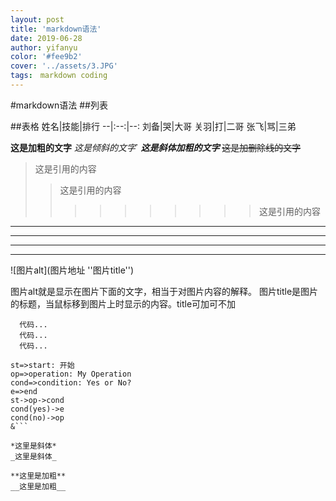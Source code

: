 ```yaml
---
layout: post
title: 'markdown语法'
date: 2019-06-28
author: yifanyu
color: '#fee9b2'
cover: '../assets/3.JPG'
tags:　markdown coding
---
```

#markdown语法
##列表

##表格
姓名|技能|排行
--|:--:|--:
刘备|哭|大哥
关羽|打|二哥
张飞|骂|三弟

**这是加粗的文字**
*这是倾斜的文字*`
***这是斜体加粗的文字***
~~这是加删除线的文字~~


>这是引用的内容
>>这是引用的内容
>>>>>>>>>>这是引用的内容

---
----
***
*****

![图片alt](图片地址 ''图片title'')

图片alt就是显示在图片下面的文字，相当于对图片内容的解释。
图片title是图片的标题，当鼠标移到图片上时显示的内容。title可加可不加

```
  代码...
  代码...
  代码...
```


```flow
st=>start: 开始
op=>operation: My Operation
cond=>condition: Yes or No?
e=>end
st->op->cond
cond(yes)->e
cond(no)->op
&```

*这里是斜体*
_这里是斜体_

**这里是加粗**
__这里是加粗__

